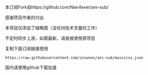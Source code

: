 本订阅Fork自https://github.com/Nier4ever/ani-sub/

感谢项目作者的付出

本项目仅添加了缩略图（没任何技术含量的工作）

不定时同步上游，如需最新，请直接使用原项目

复制下面订阅链接使用
```
https://raw.githubusercontent.com/zszwnes/ani-sub/main/css.json
```
国内请使用github下载加速
